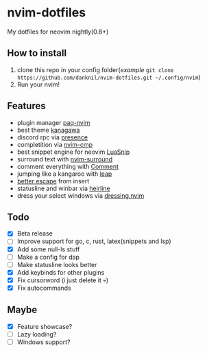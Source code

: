 # nvim-dotfiles
  My dotfiles for neovim nightly(0.8+)

## How to install
  1. clone this repo in your config folder(*example* `git clone https://github.com/danknil/nvim-dotfiles.git ~/.config/nvim`)
  2. Run your nvim!

## Features
- plugin manager [paq-nvim](https://github.com/savq/paq-nvim)
- best theme [kanagawa](https://github.com/rebelot/kanagawa.nvim)
- discord rpc via [presence](https://github.com/andweeb/presence.nvim)
- completition via [nvim-cmp](https://github.com/hrsh7th/nvim-cmp/)
- best snippet engine for neovim [LuaSnip](https://github.com/L3MON4D3/LuaSnip)
- surround text with [nvim-surround](https://github.com/kylechui/nvim-surround)
- comment everything with [Comment](https://github.com/numToStr/Comment.nvim)
- jumping like a kangaroo with [leap](https://github.com/ggandor/leap.nvim)
- [better escape](https://github.com/max397574/better-escape.nvim) from insert
- statusline and winbar via [heirline](https://github.com/rebelot/heirline.nvim)
- dress your select windows via [dressing.nvim](https://github.com/stevearc/dressing.nvim)

## Todo
  - [x] Beta release
  - [ ] Improve support for go, c, rust, latex(snippets and lsp)
  - [x] Add some null-ls stuff
  - [ ] Make a config for dap
  - [ ] Make statusline looks better
  - [x] Add keybinds for other plugins
  - [x] Fix cursorword (i just delete it :skull:)
  - [x] Fix autocommands

## Maybe
  - [x] Feature showcase?
  - [ ] Lazy loading?
  - [ ] Windows support?
